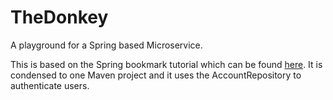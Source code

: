 # TheDonkey
A playground for a Spring based Microservice.

This is based on the Spring bookmark tutorial which can be found [here](http://spring.io/guides/tutorials/bookmarks/). It is condensed to one Maven project and it uses the AccountRepository to authenticate users.
